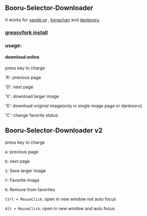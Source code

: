 ## Booru-Selector-Downloader
It works for [yande.re](https://yande.re/) , [konachan](https://konachan.com/) and [danbooru](http://danbooru.donmai.us/)

### [greasyfork install](https://greasyfork.org/zh-CN/scripts/371605-booru-selector-downloader)

### usage:
#### download online

press key to charge

'A': previous page

'D': next page

'X': download larger image

'S': download original image(only in single image page or danbooru)

'C': change favorite status


## Booru-Selector-Downloader v2

press key to charge

`A`: previous page

`D`: next page

`S`: Save larger image

`F`: Favorite image

`R`: Remove from favorites

`Ctrl + MouseClick`: open in new window not auto focus

`Alt + MouseClick`: open in new window and auto focus
